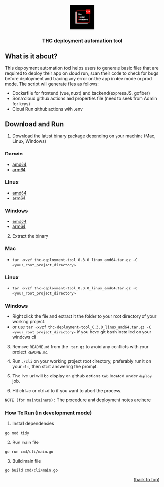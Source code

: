 <div align="center">
  <a href="https://github.com/thcollective">
    <img src="img/thc.png" alt="thc_logo" width="80" height="80">
  </a>
  <h3 align="center">THC deployment automation tool</h3>
</div>

## What is it about?

This deployment automation tool helps users to generate basic files that are required to deploy their app on cloud run, scan their code to check for bugs before deployment and tracing any error on the app in dev mode or prod mode. The script will generate files as follows:

* Dockerfile for frontend (vue, nuxt) and backend(expressJS, gofiber)
* Sonarcloud github actions and properties file (need to seek from Admin for keys)
* Cloud Run github actions with .env

## Download and Run 

1. Download the latest binary package depending on your machine (Mac, Linux, Windows)

### Darwin
*  [amd64](https://github.com/thcollective/thc-deployment-tool/releases/download/v0.3.0/thc-deployment-tool_0.3.0_darwin_amd64.tar.gz) 
*  [arm64](https://github.com/thcollective/thc-deployment-tool/releases/download/v0.3.0/thc-deployment-tool_0.3.0_darwin_arm64.tar.gz)

### Linux
*  [amd64](https://github.com/thcollective/thc-deployment-tool/releases/download/v0.3.0/thc-deployment-tool_0.3.0_linux_amd64.tar.gz)
*  [arm64](https://github.com/thcollective/thc-deployment-tool/releases/download/v0.3.0/thc-deployment-tool_0.3.0_linux_arm64.tar.gz)

### Windows
*  [amd64](https://github.com/thcollective/thc-deployment-tool/releases/download/v0.3.0/thc-deployment-tool_0.3.0_windows_amd64.tar.gz)
*  [arm64](https://github.com/thcollective/thc-deployment-tool/releases/download/v0.3.0/thc-deployment-tool_0.3.0_windows_arm64.tar.gz)

2. Extract the binary

### Mac
* `tar -xvzf thc-deployment-tool_0.3.0_linux_amd64.tar.gz -C <your_root_project_directory>`

### Linux
* `tar -xvzf thc-deployment-tool_0.3.0_linux_amd64.tar.gz -C <your_root_project_directory>`

### Windows
* Right click the file and extract it the folder to your root directory of your working project.
* or use `tar -xvzf thc-deployment-tool_0.3.0_linux_amd64.tar.gz -C <your_root_project_directory>` if you have git bash installed on your windows cli


3. Remove `README.md` from the `.tar.gz` to avoid any conflicts with your project `README.md`. 

4. Run `./cli` on your working project root directory, preferably run it on your `cli`, then start answering the prompt.

5. The live url will be display on github actions `tab` located under `deploy` job.

6. Hit ctrl+c or ctrl+d to if you want to abort the process.

`NOTE (for maintainers):` The procedure and deployment notes are [here](https://github.com/thcollective/thc-deployment-tool/blob/main/PROCEDURE.md)


### How To Run (in development mode)

1. Install dependencies
```
go mod tidy
```

2. Run main file
```
go run cmd/cli/main.go
```

3. Build main file
```
go build cmd/cli/main.go
```



<p align="right">(<a href="#top">back to top</a>)</p>



